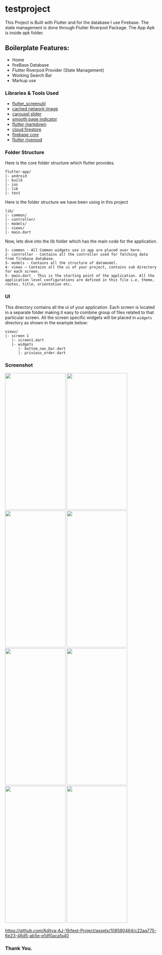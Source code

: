 # testproject

This Project is Built with Flutter and for the database I use Firebase. The state management is done through Flutter Riverpod Package.
The App Apk is inside apk folder.

## Boilerplate Features:


* Home
* fireBase Database
* Flutter Riverpod Provider (State Management)
* Working Search Bar
* Markup use

### Libraries & Tools Used
* [flutter_screenutil](https://pub.dev/packages/flutter_screenutil)
* [cached network image](https://pub.dev/packages/cached_network_image)
* [carousel slider](https://pub.dev/packages/carousel_slider)
* [smooth page indicator](https://pub.dev/packages/smooth_page_indicator)
* [flutter markdown](https://pub.dev/packages/flutter_markdown)
* [cloud firestore](https://pub.dev/packages/cloud_firestore)
* [firebase core](https://pub.dev/packages/firebase_core)
* [flutter riverpod](https://pub.dev/packages/flutter_riverpod)

### Folder Structure
Here is the core folder structure which flutter provides.

```
flutter-app/
|- android
|- build
|- ios
|- lib
|- test
```
Here is the folder structure we have been using in this project

```
lib/
|- common/
|- controller/
|- models/
|- views/
|- main.dart
```

Now, lets dive into the lib folder which has the main code for the application.

```
1- common - All Common widgets use in app are placed over here.
2- controller - Contains all the controller used for fatching data from firebase database.
3- models - Contains all the structure of datamodel. 
4- views — Contains all the ui of your project, contains sub directory for each screen.
5- main.dart - This is the starting point of the application. All the application level configurations are defined in this file i.e, theme, routes, title, orientation etc.
```
### UI

This directory contains all the ui of your application. Each screen is located in a separate folder making it easy to combine group of files related to that particular screen. All the screen specific widgets will be placed in `widgets` directory as shown in the example below:

```
views/
|- screen 1
   |- screen1.dart
   |- widgets
      |- bottom_nav_bar.dart
      |- privious_order.dart
```

### Screenshot 
<img src="https://github.com/Aditya-AJ-19/test-Project/assets/108580464/d8a0bdf3-2ff2-4552-a408-de88664d2bab" width="200" height="450">
<img src="https://github.com/Aditya-AJ-19/test-Project/assets/108580464/e4ab629b-1b35-491f-afcc-11dc44946958" width="200" height="450">
<img src="https://github.com/Aditya-AJ-19/test-Project/assets/108580464/6d8af94d-5ba9-4a9c-94c8-a861f2010ca8" width="200" height="450">
<img src="https://github.com/Aditya-AJ-19/test-Project/assets/108580464/b2ab1950-82ac-4d18-bdca-d0f580da92b2" width="200" height="450">
<img src="https://github.com/Aditya-AJ-19/test-Project/assets/108580464/c93afc54-ddfe-422f-acbd-e05e2e30169d" width="200" height="450">
<img src="https://github.com/Aditya-AJ-19/test-Project/assets/108580464/36a272ac-f38e-43a5-9ccd-01b6d5a1a748" width="200" height="450">
<img src="https://github.com/Aditya-AJ-19/test-Project/assets/108580464/9cbf998d-f6cf-4f9a-8232-f4627ab54fd5" width="200" height="450">
<img src="https://github.com/Aditya-AJ-19/test-Project/assets/108580464/7e484da4-7434-4a61-8432-0c2fcb40ed6f" width="200" height="450">

https://github.com/Aditya-AJ-19/test-Project/assets/108580464/c22aa775-6e23-46d5-ab5e-e1df0acafa40

### Thank You.
